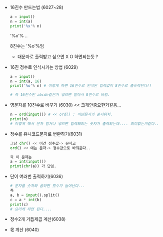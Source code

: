 - 16진수 만드는법 (6027~28)

  ```python
  a = input()
  n = int(a)
  print('%x'% n)
  ```

  '%x'% ..

  8진수는 '%o'%임

  - 대문자로 출력받고 싶으면 X O 하면되는듯 ?



- 16진 정수로 인식시키는 방법 (6029)

  ```python 
  a = input()
  n = int(a, 16)
  print('%o'% n) # 이렇게 하면 16진수로 인식된 입력값이 8진수로 출ㄹ력된다!! 
  
  # 즉 16진수인 abcde같은거 넣으면 알아서 8진수로 바뀜.
  ```



- 영문자를 10진수로 바꾸기 (6030) << 크게안중요한거같음...

  ```python
  n = ord(input()) # << ord() : 어떤문자의 순서위치.
  print(n)
  # 이렇게 해서 문자 암거나 넣으면 입력돼있는 숫자가 출력되는데.... 의미없는거같다..
  ```



- 정수를 유니코드문자로 변환하기(6031)

  ```python
  그냥 chr() << 이건 정수값-> 문자고
  ord() << 얘는 문자-> 정수값으로 바꿔준다..
  
  즉 이 문제는
  a = int(input())
  print(chr(a)) 가 답임.
  ```



- 단어 여러번 출력하기(6036)

  ```python
  # 문자를 숫자와 곱하면 횟수가 늘어난다...
  즉
  a, b = input().split()
  c = a * int(b)
  print(c)
  # 요러케 하면 된다....
  ```



- 정수2개 거듭제곱 계산(6038)

- 몫 계산 (6040)